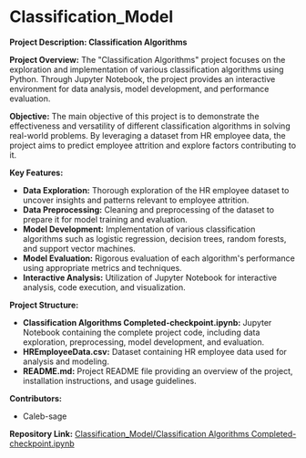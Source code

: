 # Classification_Model
**Project Description: Classification Algorithms**

**Project Overview:**
The "Classification Algorithms" project focuses on the exploration and implementation of various classification algorithms using Python. Through Jupyter Notebook, the project provides an interactive environment for data analysis, model development, and performance evaluation.

**Objective:**
The main objective of this project is to demonstrate the effectiveness and versatility of different classification algorithms in solving real-world problems. By leveraging a dataset from HR employee data, the project aims to predict employee attrition and explore factors contributing to it.

**Key Features:**
- **Data Exploration:** Thorough exploration of the HR employee dataset to uncover insights and patterns relevant to employee attrition.
- **Data Preprocessing:** Cleaning and preprocessing of the dataset to prepare it for model training and evaluation.
- **Model Development:** Implementation of various classification algorithms such as logistic regression, decision trees, random forests, and support vector machines.
- **Model Evaluation:** Rigorous evaluation of each algorithm's performance using appropriate metrics and techniques.
- **Interactive Analysis:** Utilization of Jupyter Notebook for interactive analysis, code execution, and visualization.

**Project Structure:**
- **Classification Algorithms Completed-checkpoint.ipynb:** Jupyter Notebook containing the complete project code, including data exploration, preprocessing, model development, and evaluation.
- **HREmployeeData.csv:** Dataset containing HR employee data used for analysis and modeling.
- **README.md:** Project README file providing an overview of the project, installation instructions, and usage guidelines.

**Contributors:**
- Caleb-sage

**Repository Link:**
[Classification_Model/Classification Algorithms Completed-checkpoint.ipynb](https://github.com/Caleb-sage/Classification_Model)
